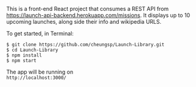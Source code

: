 This is a front-end React project that consumes a REST API from https://launch-api-backend.herokuapp.com/missions.
It displays up to 10 upcoming launches, along side their info and wikipedia URLS.

To get started, in Terminal:

  `$ git clone https://github.com/cheungsp/Launch-Library.git`
  <br />
  `$ cd Launch-Library`
  <br />
  `$ npm install`
  <br />
  `$ npm start`
  <br />

The app will be running on
  <br />
  `http://localhost:3000/`
